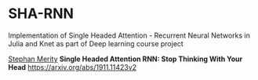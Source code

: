 # SHA-RNN

Implementation of Single Headed Attention - Recurrent Neural Networks in Julia and Knet as part of Deep learning course project

[Stephan Merity](https://arxiv.org/search/cs?searchtype=author&query=Merity%2C+S) **Single Headed Attention RNN: Stop Thinking With Your Head** https://arxiv.org/abs/1911.11423v2

